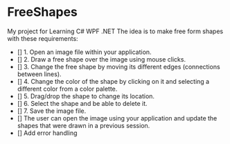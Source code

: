 # FreeShapes
My project for Learning C# WPF .NET
The idea is to make free form shapes with these requirements:
 * [] 1. Open an image file within your application.
 * [] 2. Draw a free shape over the image using mouse clicks.
 * [] 3. Change the free shape by moving its different edges (connections between lines).
 * [] 4. Change the color of the shape by clicking on it and selecting a different color from a color palette.
 * [] 5. Drag/drop the shape to change its location.
 * [] 6. Select the shape and be able to delete it.
 * [] 7. Save the image file.
 * [] The user can open the image using your application and update the shapes that were drawn in a previous session.
 * [] Add error handling
